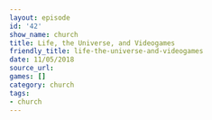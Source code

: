 ```yaml
---
layout: episode
id: '42'
show_name: church
title: Life, the Universe, and Videogames
friendly_title: life-the-universe-and-videogames
date: 11/05/2018
source_url: 
games: []
category: church
tags:
- church
---
```

